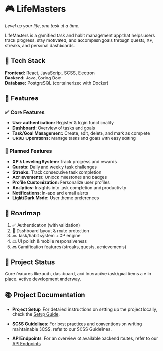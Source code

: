 # 🎮 LifeMasters  
*Level up your life, one task at a time.*

LifeMasters is a gamified task and habit management app that helps users track progress, stay motivated, and accomplish goals through quests, XP, streaks, and personal dashboards.  

## 🧰 Tech Stack  

**Frontend:** React, JavaScript, SCSS, Electron  
**Backend:** Java, Spring Boot  
**Database:** PostgreSQL (containerized with Docker)  

## 🎯 Features

### ✅ Core Features
- **User authentication:** Register & login functionality
- **Dashboard:** Overview of tasks and goals
- **Task/Goal Management:** Create, edit, delete, and mark as complete
- **CRUD Operations:** Manage tasks and goals with easy editing

### 🧩 Planned Features
- **XP & Leveling System:** Track progress and rewards
- **Quests:** Daily and weekly task challenges
- **Streaks:** Track consecutive task completion
- **Achievements:** Unlock milestones and badges
- **Profile Customization:** Personalize user profiles
- **Analytics:** Insights into task completion and productivity
- **Notifications:** In-app and email alerts
- **Light/Dark Mode:** User theme preferences  

## 📅 Roadmap  
1. ✅ Authentication (with validation)  
2. 🚧 Dashboard layout & route protection  
3. 🔜 Task/habit system + XP engine  
4. 🔜 UI polish & mobile responsiveness  
5. 🔜 Gamification features (streaks, quests, achievements)  

## 🚧 Project Status  
Core features like auth, dashboard, and interactive task/goal items are in place. Active development underway.  

## 📚 Project Documentation  

- **Project Setup**: For detailed instructions on setting up the project locally, check the [Setup Guide](docs/setup-guide.md).  

- **SCSS Guidelines**: For best practices and conventions on writing maintainable SCSS, refer to our [SCSS Guidelines](docs/scss-guidelines.md).  

- **API Endpoints**: For an overview of available backend routes, refer to our [API Endpoints](docs/api-endpoints.md).  